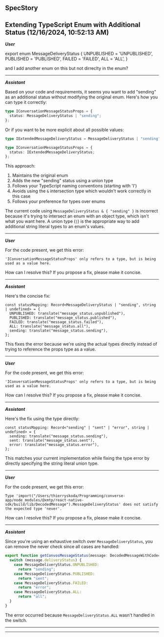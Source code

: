 ## SpecStory

## Extending TypeScript Enum with Additional Status (12/16/2024, 10:52:13 AM)

_**User**_

export enum MessageDeliveryStatus {
  UNPUBLISHED = 'UNPUBLISHED',
  PUBLISHED = 'PUBLISHED',
  FAILED = 'FAILED',
  ALL = 'ALL',
}

and I add another enum on this but not dirreclty in the enum?

---

_**Assistant**_

Based on your code and requirements, it seems you want to add "sending" as an additional status without modifying the original enum. Here's how you can type it correctly:

```typescript
type IConversationMessageStatusProps = {
  status: MessageDeliveryStatus | "sending";
};
```

Or if you want to be more explicit about all possible values:

```typescript
type IExtendedMessageDeliveryStatus = MessageDeliveryStatus | "sending";

type IConversationMessageStatusProps = {
  status: IExtendedMessageDeliveryStatus;
};
```

This approach:
1. Maintains the original enum
2. Adds the new "sending" status using a union type
3. Follows your TypeScript naming conventions (starting with 'I')
4. Avoids using the `&` intersection type which wouldn't work correctly in this case
5. Follows your preference for types over enums

The current code using `MessageDeliveryStatus & { "sending" }` is incorrect because it's trying to intersect an enum with an object type, which isn't what you want here. A union type (`|`) is the appropriate way to add additional string literal types to an enum's values.

---

_**User**_

For the code present, we get this error:
```
'IConversationMessageStatusProps' only refers to a type, but is being used as a value here.
```
How can I resolve this? If you propose a fix, please make it concise.

---

_**Assistant**_

Here's the concise fix:

```typescript:features/conversation/conversation-message-status/conversation-message-status.tsx
const statusMapping: Record<MessageDeliveryStatus | "sending", string | undefined> = {
  UNPUBLISHED: translate("message_status.unpublished"),
  PUBLISHED: translate("message_status.published"),
  FAILED: translate("message_status.failed"),
  ALL: translate("message_status.all"),
  sending: translate("message_status.sending"),
};
```

This fixes the error because we're using the actual types directly instead of trying to reference the props type as a value.

---

_**User**_

For the code present, we get this error:
```
'IConversationMessageStatusProps' only refers to a type, but is being used as a value here.
```
How can I resolve this? If you propose a fix, please make it concise.

---

_**Assistant**_

Here's the fix using the type directly:

```typescript:features/conversation/conversation-message-status/conversation-message-status.tsx
const statusMapping: Record<"sending" | "sent" | "error", string | undefined> = {
  sending: translate("message_status.sending"),
  sent: translate("message_status.sent"),
  error: translate("message_status.error"),
};
```

This matches your current implementation while fixing the type error by directly specifying the string literal union type.

---

_**User**_

For the code present, we get this error:
```
Type 'import("/Users/thierryskoda/Programming/converse-app/node_modules/@xmtp/react-native-sdk/build/lib/DecodedMessage").MessageDeliveryStatus' does not satisfy the expected type 'never'.
```
How can I resolve this? If you propose a fix, please make it concise.

---

_**Assistant**_



Since you're using an exhaustive switch over `MessageDeliveryStatus`, you can remove the never check since all cases are handled:

```typescript
export function getConvosMessageStatus(message: DecodedMessageWithCodecsType) {
  switch (message.deliveryStatus) {
    case MessageDeliveryStatus.UNPUBLISHED:
      return "sending";
    case MessageDeliveryStatus.PUBLISHED:
      return "sent";
    case MessageDeliveryStatus.FAILED:
      return "error";
    case MessageDeliveryStatus.ALL:
      return "all";
  }
}
```

The error occurred because `MessageDeliveryStatus.ALL` wasn't handled in the switch.

---



---

